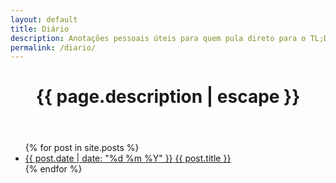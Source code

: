 ```yaml
---
layout: default
title: Diário
description: Anotações pessoais úteis para quem pula direto para o TL;DR
permalink: /diario/
---
```


<header class="mb5">
  <h1 class="f1">{{ page.description | escape }}</h1>
</header>

<section class="mb5">
  <ul>
    {% for post in site.posts %}
    <li>
      <a class="link i blue hover-dark-pink flex items-baseline mb4" href="{{ post.url | relative_url }}">
        <span class="f7 mr4 mono tracked light-silver">{{ post.date | date: "%d %m %Y" }}</span>
        <span class="f3">{{ post.title }}</span>
      </a>
    </li>
    {% endfor %}
  </ul>
</section>